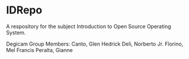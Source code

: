 # IDRepo
A respository for the subject Introduction to Open Source Operating System. 


Degicam Group Members:
Canto, Glen Hedrick
Deli, Norberto Jr.
Florino, Mel Francis
Peralta, Gianne

